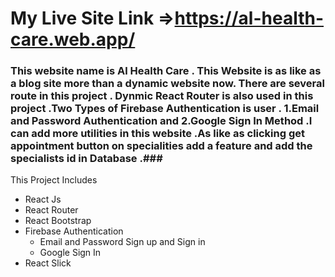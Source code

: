 My Live Site Link =>https://al-health-care.web.app/
=====================================================
### This website name is Al Health Care . This Website is as like as a blog site more than a dynamic website now. There are several route in this project . Dynmic React Router is also used in this project .Two Types of Firebase Authentication is user . 1.Email and Password Authentication and 2.Google Sign In Method .I can add more utilities in this website .As like as clicking get appointment button on specialities add a feature and add the specialists id in Database .###

This Project Includes
* React Js
* React Router
* React Bootstrap
* Firebase Authentication
  * Email and Password Sign up and Sign in
  * Google Sign In
* React Slick  